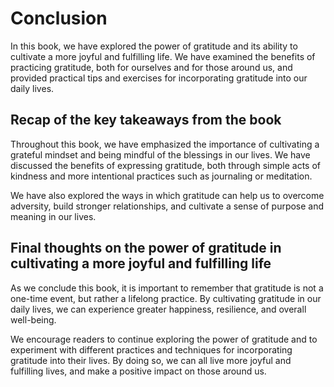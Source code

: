 # Conclusion

In this book, we have explored the power of gratitude and its ability to cultivate a more joyful and fulfilling life. We have examined the benefits of practicing gratitude, both for ourselves and for those around us, and provided practical tips and exercises for incorporating gratitude into our daily lives.

Recap of the key takeaways from the book
----------------------------------------

Throughout this book, we have emphasized the importance of cultivating a grateful mindset and being mindful of the blessings in our lives. We have discussed the benefits of expressing gratitude, both through simple acts of kindness and more intentional practices such as journaling or meditation.

We have also explored the ways in which gratitude can help us to overcome adversity, build stronger relationships, and cultivate a sense of purpose and meaning in our lives.

Final thoughts on the power of gratitude in cultivating a more joyful and fulfilling life
-----------------------------------------------------------------------------------------

As we conclude this book, it is important to remember that gratitude is not a one-time event, but rather a lifelong practice. By cultivating gratitude in our daily lives, we can experience greater happiness, resilience, and overall well-being.

We encourage readers to continue exploring the power of gratitude and to experiment with different practices and techniques for incorporating gratitude into their lives. By doing so, we can all live more joyful and fulfilling lives, and make a positive impact on those around us.